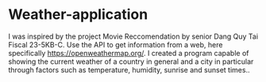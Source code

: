 # Weather-application
I was inspired by the project Movie Reccomendation by senior Dang Quy Tai Fiscal 23-5KB-C. Use the API to get information from a web, here specifically https://openweathermap.org/. I created a program capable of showing the current weather of a country in general and a city in particular through factors such as temperature, humidity, sunrise and sunset times..
